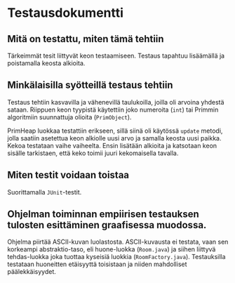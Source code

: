 # Testausdokumentti

## Mitä on testattu, miten tämä tehtiin

Tärkeimmät tesit liittyvät keon testaamiseen. Testaus tapahtuu lisäämällä ja poistamalla keosta alkioita.

## Minkälaisilla syötteillä testaus tehtiin

Testaus tehtiin kasvavilla ja vähenevillä taulukoilla, joilla oli arvoina yhdestä sataan. Riippuen keon tyypistä käytettiin joko numeroita (`int`) tai Primmin algoritmiin suunnattuja olioita (`PrimObject`).

PrimHeap luokkaa testattiin erikseen, sillä siinä oli käytössä `update` metodi, jolla saatiin asetettua keon alkiolle uusi arvo ja samalla keosta uusi paikka. Kekoa testataan vaihe vaiheelta. Ensin lisätään alkioita ja katsotaan keon sisälle tarkistaen, että keko toimii juuri kekomaisella tavalla.

## Miten testit voidaan toistaa

Suorittamalla `JUnit`-testit.

## Ohjelman toiminnan empiirisen testauksen tulosten esittäminen graafisessa muodossa.

Ohjelma piirtää ASCII-kuvan luolastosta. ASCII-kuvausta ei testata, vaan sen korkeampi abstraktio-taso, eli huone-luokka (`Room.java`) ja siihen liittyvä tehdas-luokka joka tuottaa kyseisiä luokkia (`RoomFactory.java`). Testauksilla testataan huoneitten etäisyyttä toisistaan ja niiden mahdolliset päälekkäisyydet.

